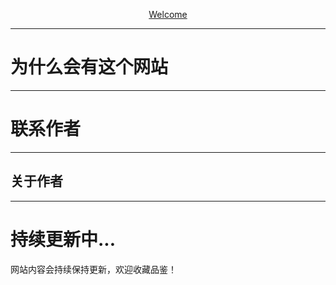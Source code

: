 
<p align="center">
    <a href="" target="_blank"> Welcome </a>
</p>


<p align="center">
 
</p>

---
# **为什么会有这个网站**
---



# **联系作者**
---

## 关于作者


---
# 持续更新中...

网站内容会持续保持更新，欢迎收藏品鉴！